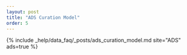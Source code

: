 ```yaml
---
layout: post
title: "ADS Curation Model"
order: 5
---
```


{% include _help/data_faq/_posts/ads_curation_model.md site="ADS" ads=true %} 

